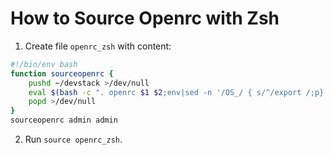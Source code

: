 # How to Source Openrc with Zsh


1. Create file `openrc_zsh` with content:
```bash
#!/bin/env bash
function sourceopenrc {
    pushd ~/devstack >/dev/null
    eval $(bash -c ". openrc $1 $2;env|sed -n '/OS_/ { s/^/export /;p}'")
    popd >/dev/null
}
sourceopenrc admin admin
```

2. Run `source openrc_zsh`.
